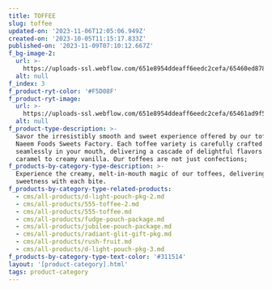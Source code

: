 ```yaml
---
title: TOFFEE
slug: toffee
updated-on: '2023-11-06T12:05:06.949Z'
created-on: '2023-10-05T11:15:17.833Z'
published-on: '2023-11-09T07:10:12.667Z'
f_bg-image-2:
  url: >-
    https://uploads-ssl.webflow.com/651e8954ddeaff6eedc2cefa/65460ed8780ec7c28f3d3b50_category%20toffee.png
  alt: null
f_index: 3
f_product-ryt-color: '#F5D08F'
f_product-ryt-image:
  url: >-
    https://uploads-ssl.webflow.com/651e8954ddeaff6eedc2cefa/65461ad9f5444c37eb46a1f3_tofeee%20cate.png
  alt: null
f_product-type-description: >-
  Savor the irresistibly smooth and sweet experience offered by our toffees at
  Naeem Foods Sweets Factory. Each toffee variety is carefully crafted to melt
  seamlessly in your mouth, delivering a cascade of delightful flavors from rich
  caramel to creamy vanilla. Our toffees are not just confections;
f_products-by-category-type-description: >-
  Experience the creamy, melt-in-mouth magic of our toffees, delivering heavenly
  sweetness with each bite.
f_products-by-category-type-related-products:
  - cms/all-products/d-light-pouch-pkg-2.md
  - cms/all-products/555-toffee-2.md
  - cms/all-products/555-toffee.md
  - cms/all-products/fudge-pouch-package.md
  - cms/all-products/jubilee-pouch-package.md
  - cms/all-products/radiant-glit-gift-pkg.md
  - cms/all-products/rush-fruit.md
  - cms/all-products/d-light-pouch-pkg-3.md
f_products-by-category-type-text-color: '#311514'
layout: '[product-category].html'
tags: product-category
---
```



